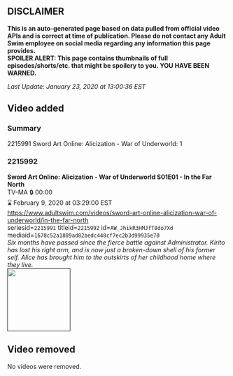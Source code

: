 ## DISCLAIMER
**This is an auto-generated page based on data pulled from official video APIs and is correct at time of publication. Please do not contact any Adult Swim employee on social media regarding any information this page provides.**  
**SPOILER ALERT: This page contains thumbnails of full episodes/shorts/etc. that might be spoilery to you. YOU HAVE BEEN WARNED.**  

_Last Update: January 23, 2020 at 13:00:36 EST_
## Video added
### Summary
2215991 Sword Art Online: Alicization - War of Underworld: 1  
### 2215992
**Sword Art Online: Alicization - War of Underworld S01E01 - In the Far North**  
TV-MA 🔒 00:00  
⌛ February 9, 2020 at 03:29:00 EST  
https://www.adultswim.com/videos/sword-art-online-alicization-war-of-underworld/in-the-far-north  
seriesid=`2215991` titleid=`2215992` id=`AW_JhikR3HMJfT8do7Xd` mediaid=`1678c52a1889ad82bedc448cf7ec2b3d99935e70`  
_Six months have passed since the fierce battle against Administrator.  Kirito has lost his right arm, and is now just a broken-down shell of his former self. Alice has brought him to the outskirts of her childhood home where they live._  
<a href=""><img src="" height="144px" /></a>
## Video removed
No videos were removed.  
